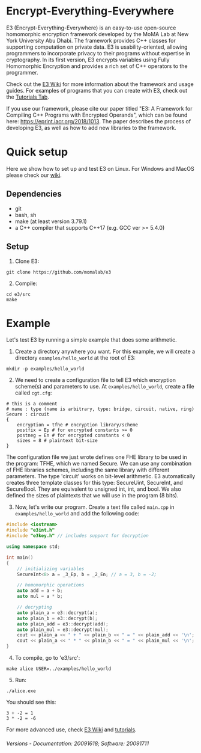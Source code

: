 # Encrypt-Everything-Everywhere

E3 (Encrypt-Everything-Everywhere) is an easy-to-use open-source homomorphic encryption framework developed by the MoMA Lab at New York University Abu Dhabi. The framework provides C++ classes for supporting computation on private data. E3 is usability-oriented, allowing programmers to incorporate privacy to their programs without expertise in cryptography. In its first version, E3 encrypts variables using Fully Homomorphic Encryption and provides a rich set of C++ operators to the programmer.

Check out the [E3 Wiki](https://github.com/momalab/e3/wiki) for more information about the framework and usage guides. For examples of programs that you can create with E3, check out the [Tutorials Tab](./tutorials).

If you use our framework, please cite our paper titled "E3: A Framework for Compiling C++ Programs with Encrypted Operands", which can be found here: https://eprint.iacr.org/2018/1013. The paper describes the process of developing E3, as well as how to add new libraries to the framework.

# Quick setup

Here we show how to set up and test E3 on Linux. For Windows and MacOS please check our [wiki](https://github.com/momalab/e3/wiki/installing-e3).

## Dependencies

* git
* bash, sh
* make (at least version 3.79.1)
* a C++ compiler that supports C++17 (e.g. GCC ver >= 5.4.0)

## Setup

1. Clone E3:
```
git clone https://github.com/momalab/e3
```

2. Compile:
```
cd e3/src
make
```


# Example

Let's test E3 by running a simple example that does some arithmetic.

1. Create a directory anywhere you want. For this example, we will create a directory `examples/hello_world` at the root of E3:
```
mkdir -p examples/hello_world
```

2. We need to create a configuration file to tell E3 which encryption scheme(s) and parameters to use. At `examples/hello_world`, create a file called `cgt.cfg`:
```
# this is a comment
# name : type (name is arbitrary, type: bridge, circuit, native, ring)
Secure : circuit
{
    encryption = tfhe # encryption library/scheme
    postfix = Ep # for encrypted constants >= 0
    postneg = En # for encrypted constants < 0
    sizes = 8 # plaintext bit-size
}

```
The configuration file we just wrote defines one FHE library to be used in the program: TFHE, which we named Secure. We can use any combination of FHE libraries schemes, including the same library with different parameters.
The type 'circuit' works on bit-level arithmetic. E3 automatically creates three template classes for this type: SecureUint, SecureInt, and SecureBool. They are equivalent to unsigned int, int, and bool. We also defined the sizes of plaintexts that we will use in the program (8 bits).

3. Now, let's write our program. Create a text file called `main.cpp` in `examples/hello_world` and add the following code:

``` c++
#include <iostream>
#include "e3int.h"
#include "e3key.h" // includes support for decryption

using namespace std;

int main()
{
    // initializing variables
    SecureInt<8> a = _3_Ep, b = _2_En; // a = 3, b = -2;

    // homomorphic operations
    auto add = a + b;
    auto mul = a * b;

    // decrypting
    auto plain_a = e3::decrypt(a);
    auto plain_b = e3::decrypt(b);
    auto plain_add = e3::decrypt(add);
    auto plain_mul = e3::decrypt(mul);
    cout << plain_a << " + " << plain_b << " = " << plain_add << '\n';
    cout << plain_a << " * " << plain_b << " = " << plain_mul << '\n';
}

```

4. To compile, go to 'e3/src':
```
make alice USER=../examples/hello_world
```

5. Run:
```
./alice.exe
```
You should see this:
```
3 + -2 = 1
3 * -2 = -6
```

For more advanced use, check [E3 Wiki](https://github.com/momalab/e3/wiki) and [tutorials](./tutorials).

###### Versions - Documentation: 20091618; Software: 20091711

